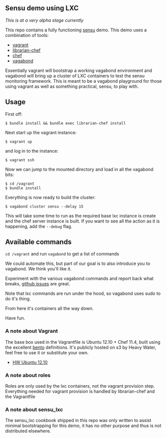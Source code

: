 ## Sensu demo using LXC

*This is at a very alpha stage currently*

This repo contains a fully functioning
[sensu](http://github.com/sensu/sensu) demo. This demo uses a
combination of tools:

  * [vagrant](http://vagrantup.com)
  * [librarian-chef](https://github.com/applicationsonline/librarian-chef)
  * [chef](https://github.com/opscode/chef)
  * [vagabond](https://github.com/chrisroberts/vagabond)

Essentially vagrant will bootstrap a working vagabond environment and
vagabond will bring up a cluster of LXC containers to test the sensu
monitoring framework. This is meant to be a vagabond playground for
those using vagrant as well as something practical, sensu, to play with.

## Usage

First off:

```
$ bundle install && bundle exec librarian-chef install
```

Next start up the vagrant instance:

```
$ vagrant up
```

and log in to the instance:

```
$ vagrant ssh
```

Now we can jump to the mounted directory and load in all the vagabond bits:

```
$ cd /vagrant
$ bundle install
```

Everything is now ready to build the cluster:

```
$ vagabond cluster sensu --delay 15
```

This will take some time to run as the required base lxc instance is create and
the chef server instance is built. If you want to see all the action as it is
happening, add the `--debug` flag.

## Available commands

`cd /vagrant` and run `vagabond` to get a list of commands

We could automate this, but part of our goal is to also introduce you
to vagabond. We think you'll like it.

Experiment with the various vagabond commands and report back what
breaks, [github issues](https://github.com/heavywater/sensu-lxc-demo/issues) are great.

Note that lxc commands are run under the hood, so vagabond uses sudo to do it's thing.

From here it's containers all the way down.

Have fun.

### A note about Vagrant
The base box used in the Vagrantfile is Ubuntu 12.10 + Chef 11.4,
built using the excellent [bento](http://github.com/opscode/bento)
definitions. It's publicly hosted on s3 by Heavy Water, feel free to
use it or substitute your own.

 * [HW Ubuntu 12.10](http://vagrant.hw-ops.com/quantal64.box)

### A note about roles
Roles are only used by the lxc containers, not the vagrant provision
step. Everything needed for vagrant provision is handled by
librarian-chef and the Vagrantfile

### A note about sensu_lxc
The sensu_lxc cookbook shipped in this repo was only written to assist minimal
bootstrapping for this demo, it has no other purpose and thus is not
distributed elsewhere.
